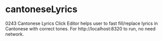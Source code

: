 # cantoneseLyrics
0243 Cantonese Lyrics Click Editor helps user to fast fill/replace lyrics in Cantonese with correct tones.
For http://localhost:8320 to run, no need network.
